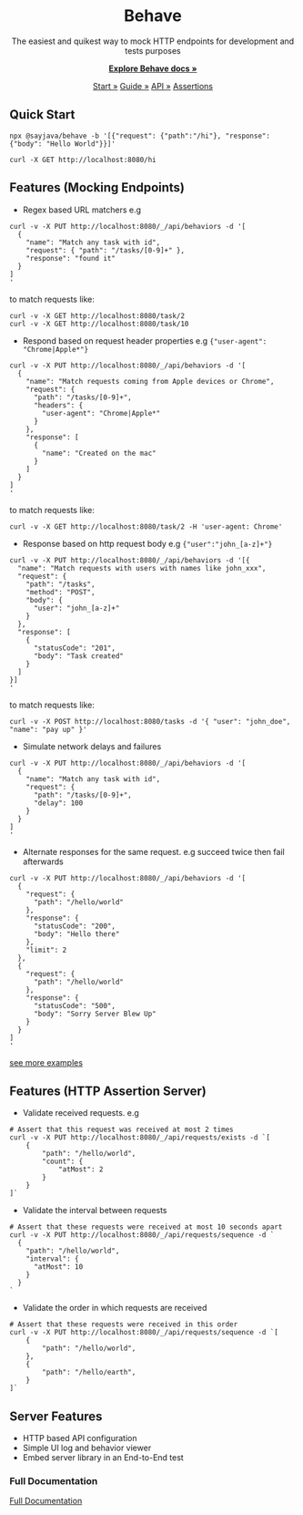  <h1 align="center">Behave</h1>
 <p align="center">
The easiest and quikest way to mock HTTP endpoints for development and tests purposes
 </p>
 <p align="center">
    <a href="https://behavior.dev"><strong>Explore Behave docs »</strong></a>
 </p>
 <p align="center">
  <a href="website/docs/start">Start »</a>
  <a href="website/docs/guide">Guide »</a>
  <a href="website/docs/api">API »</a>
  <a href="website/docs/assertions">Assertions</a>
 </p>

## Quick Start

```shell
npx @sayjava/behave -b '[{"request": {"path":"/hi"}, "response": {"body": "Hello World"}}]'
```

```shell
curl -X GET http://localhost:8080/hi
```

## Features (Mocking Endpoints)

- Regex based URL matchers e.g

```shell
curl -v -X PUT http://localhost:8080/_/api/behaviors -d '[
  {
    "name": "Match any task with id",
    "request": { "path": "/tasks/[0-9]+" },
    "response": "found it"
  }
]
'
```

to match requests like:

```shell
curl -v -X GET http://localhost:8080/task/2
curl -v -X GET http://localhost:8080/task/10
```

- Respond based on request header properties e.g `{"user-agent": "Chrome|Apple*"}`

```shell
curl -v -X PUT http://localhost:8080/_/api/behaviors -d '[
  {
    "name": "Match requests coming from Apple devices or Chrome",
    "request": {
      "path": "/tasks/[0-9]+",
      "headers": {
        "user-agent": "Chrome|Apple*"
      }
    },
    "response": [
      {
        "name": "Created on the mac"
      }
    ]
  }
]
'
```

to match requests like:

```shell
curl -v -X GET http://localhost:8080/task/2 -H 'user-agent: Chrome'
```

- Response based on http request body e.g `{"user":"john_[a-z]+"}`

```shell
curl -v -X PUT http://localhost:8080/_/api/behaviors -d '[{
  "name": "Match requests with users with names like john_xxx",
  "request": {
    "path": "/tasks",
    "method": "POST",
    "body": {
      "user": "john_[a-z]+"
    }
  },
  "response": [
    {
      "statusCode": "201",
      "body": "Task created"
    }
  ]
}]
'
```

to match requests like:

```shell
curl -v -X POST http://localhost:8080/tasks -d '{ "user": "john_doe", "name": "pay up" }'
```

- Simulate network delays and failures

```shell
curl -v -X PUT http://localhost:8080/_/api/behaviors -d '[
  {
    "name": "Match any task with id",
    "request": {
      "path": "/tasks/[0-9]+",
      "delay": 100
    }
  }
]
'
```

- Alternate responses for the same request. e.g succeed twice then fail afterwards

```shell
curl -v -X PUT http://localhost:8080/_/api/behaviors -d '[
  {
    "request": {
      "path": "/hello/world"
    },
    "response": {
      "statusCode": "200",
      "body": "Hello there"
    },
    "limit": 2
  },
  {
    "request": {
      "path": "/hello/world"
    },
    "response": {
      "statusCode": "500",
      "body": "Sorry Server Blew Up"
    }
  }
]
'
```

[see more examples](website/docs/endpoints.md)

## Features (HTTP Assertion Server)

- Validate received requests. e.g

```shell
# Assert that this request was received at most 2 times
curl -v -X PUT http://localhost:8080/_/api/requests/exists -d `[
    {
        "path": "/hello/world",
        "count": {
            "atMost": 2
        }
    }
]`
```

- Validate the interval between requests

```shell
# Assert that these requests were received at most 10 seconds apart
curl -v -X PUT http://localhost:8080/_/api/requests/sequence -d `
  {
    "path": "/hello/world",
    "interval": {
      "atMost": 10
    }
  }
`
```

- Validate the order in which requests are received

```shell
# Assert that these requests were received in this order
curl -v -X PUT http://localhost:8080/_/api/requests/sequence -d `[
    {
        "path": "/hello/world",
    },
    {
        "path": "/hello/earth",
    }
]`
```

## Server Features

- HTTP based API configuration
- Simple UI log and behavior viewer
- Embed server library in an End-to-End test

### Full Documentation

[Full Documentation](https://behaviour.dev)
